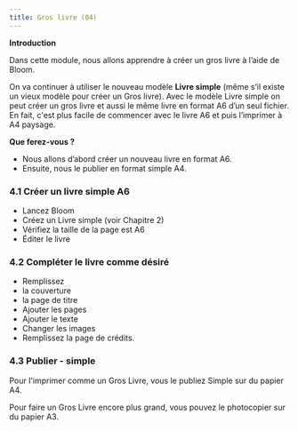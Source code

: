 ```yaml
---
title: Gros livre (04)
---
```

**Introduction**

Dans cette module, nous allons apprendre à créer un gros livre à l’aide de Bloom.

On va continuer à utiliser le nouveau modèle **Livre simple** (même s’il existe un vieux modèle pour créer un Gros livre). Avec le modèle Livre simple on peut créer un gros livre et aussi le même livre en format A6 d’un seul fichier. En fait, c'est plus facile de commencer avec le livre A6 et puis l’imprimer à A4 paysage.

**Que ferez-vous ?**

-   Nous allons d’abord créer un nouveau livre en format A6.
-   Ensuite, nous le publier en format simple A4.

### 4.1 Créer un livre simple A6

-   Lancez Bloom
-   Créez un Livre simple (voir Chapitre 2)
-   Vérifiez la taille de la page est A6
-   Éditer le livre

### 4.2 Compléter le livre comme désiré

-   Remplissez
-   la couverture
-   la page de titre
-   Ajouter les pages
-   Ajouter le texte
-   Changer les images
-   Remplissez la page de crédits.

### 4.3 Publier - simple

Pour l'imprimer comme un Gros Livre, vous le publiez Simple sur du papier A4.

Pour faire un Gros Livre encore plus grand, vous pouvez le photocopier sur du papier A3.
